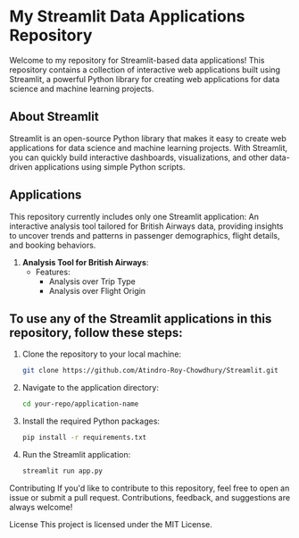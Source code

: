 # My Streamlit Data Applications Repository

Welcome to my repository for Streamlit-based data applications! This repository contains a collection of interactive web applications built using Streamlit, a powerful Python library for creating web applications for data science and machine learning projects.

## About Streamlit

Streamlit is an open-source Python library that makes it easy to create web applications for data science and machine learning projects. With Streamlit, you can quickly build interactive dashboards, visualizations, and other data-driven applications using simple Python scripts.

## Applications

This repository currently includes only one Streamlit application: An interactive analysis tool tailored for British Airways data, providing insights to uncover trends and patterns in passenger demographics, flight details, and booking behaviors.

1. **Analysis Tool for British Airways**: 
   - Features:
     - Analysis over Trip Type
     - Analysis over Flight Origin
       


## To use any of the Streamlit applications in this repository, follow these steps:

1. Clone the repository to your local machine:

   ```bash
   git clone https://github.com/Atindro-Roy-Chowdhury/Streamlit.git

2. Navigate to the application directory:
    ```bash
    cd your-repo/application-name

4. Install the required Python packages:
   ```bash
   pip install -r requirements.txt
   
5. Run the Streamlit application:

   ```bash
   streamlit run app.py

Contributing
If you'd like to contribute to this repository, feel free to open an issue or submit a pull request. Contributions, feedback, and suggestions are always welcome!

License
This project is licensed under the MIT License.
